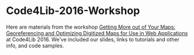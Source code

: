 # Code4Lib-2016-Workshop
Here are materials from the workshop [Getting More out of Your Maps: Georeferencing and Optimizing Digitized Maps for Use in Web Applications](http://2016.code4lib.org/workshops/Getting-More-out-of-Your-Maps-Georeferencing-and-Optimizing-Digitized-Maps-for-Use-in-Web-Applications) at Code4Lib 2016. We've included our slides, links to tutorials and other info, and code samples.